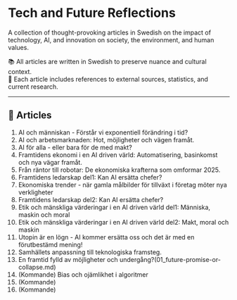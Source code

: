 # Tech and Future Reflections

A collection of thought-provoking articles in Swedish on the impact of technology, AI, and innovation on society, the environment, and human values.

📚 All articles are written in Swedish to preserve nuance and cultural context.  
🔗 Each article includes references to external sources, statistics, and current research.

---

## 📖 Articles
1. AI och människan - Förstår vi exponentiell förändring i tid?
2. AI och arbetsmarknaden: Hot, möjligheter och vägen framåt.
3. AI för alla - eller bara för de med makt?
4. Framtidens ekonomi i en AI driven värld: Automatisering, basinkomst och nya vägar framåt.
5. Från räntor till robotar: De ekonomiska krafterna som omformar 2025.
6. Framtidens ledarskap del1: Kan AI ersätta chefer?
7. Ekonomiska trender - när gamla målbilder för tillväxt i företag möter nya verkligheter
8. Framtidens ledarskap del2: Kan AI ersätta chefer?
9. Etik och mänskliga värderingar i en AI driven värld del1: Människa, maskin och moral
10. Etik och mänskliga värderingar i en AI driven värld del2: Makt, moral och maskin
11. Utopin är en lögn - AI kommer ersätta oss och det är med en förutbestämd mening!
12. Samhällets anpassning till teknologiska framsteg.
13. En framtid fylld av möjligheter och undergång?(01_future-promise-or-collapse.md)
14. (Kommande) Bias och ojämlikhet i algoritmer
15. (Kommande)
16. (Kommande)
